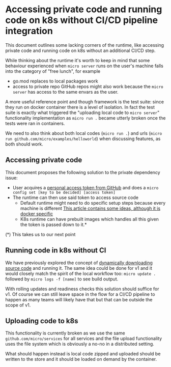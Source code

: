 # Accessing private code and running code on k8s without CI/CD pipeline integration

This document outlines some lacking corners of the runtime, like accessing private code and running code on k8s without
an additional CI/CD step.

While thinking about the runtime it's worth to keep in mind that some behaviour experienced when `micro server` runs on the user's machine
falls into the category of "free lunch", for example
- go.mod replaces to local packages work
- access to private repo GitHub repos might also work because the `micro server` has access to the same envars as the user.

A more useful reference point and though framework is the test suite: since they run on docker container there is a level of isolation.
In fact the test suite is exactly what triggered the "uploading local code to `micro server`" functionality implementation as `micro run .` became utterly broken
once the tests were ran in containers.

We need to also think about both local codes (`micro run .`) and urls (`micro run github.com/micro/examples/helloworld`) when discussing features, as both should work.

## Accessing private code

This document proposes the following solution to the private dependency issue:

- User acquires a [personal access token from GitHub](https://help.github.com/en/github/authenticating-to-github/creating-a-personal-access-token-for-the-command-line) and does a `micro config set [key to be decided] [access token]`
- The runtime can then use said token to access source code
  - Default runtime might need to do specific setup steps because every machine is different [This article contains some ideas, although it is docker specific](https://help.github.com/en/github/authenticating-to-github/creating-a-personal-access-token-for-the-command-line)
  - K8s runtime can have prebuilt images which handles all this given the token is passed down to it.*

(*) This takes us to our next point

## Running code in k8s without CI

We have previously explored the concept of [dynamically downloading source code](https://github.com/micro/micro/tree/master/service/runtime/cells) and running it. The same idea could be done for v1 and it would closely match the spirit of the local workflow too: `micro update .` followed by `micro logs -f [name]` to see build output.

With rolling updates and readiness checks this solution should suffice for v1. Of course we can still leave space in the flow for a CI/CD pipeline to happen as many teams will likely have that but that can be outside the scope of v1.

## Uploading code to k8s

This functionality is currently broken as we use the same `github.com/micro/services` for all services and the file upload functionality uses the file system which is obviously a no-no in a distributed setting.

What should happen instead is local code zipped and uploaded should be written to the store and it should be loaded on demand by the container.
